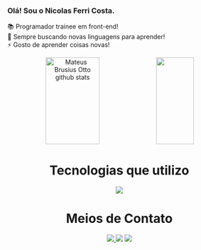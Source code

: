 ### Olá! Sou o Nicolas Ferri Costa.  
📚 Programador trainee em front-end!
<br>
🌱 Sempre buscando novas linguagens para aprender!
<br>
⚡ Gosto de aprender coisas novas!

<div align="center">  
  <img width="49%" height="195px" src="https://github-readme-stats.vercel.app/api?username=NicolasFerri011&show_icons=true&count_private=true&hide_border=true&title_color=FF4500&icon_color=FF4500&text_color=c9d1d9&bg_color=0d1117" alt="Mateus Brusius Otto github stats" /> 
  <img width="41%" height="195px" src="https://github-readme-stats.vercel.app/api/top-langs/?username=NicolasFerri011&layout=compact&hide_border=true&title_color=FF4500&text_color=c9d1d9&bg_color=0d1117" />
</div>

<div align="center"><h1>Tecnologias que utilizo</h1></div>
<div align="center">
    <img src="https://skillicons.dev/icons?i=html,css,javascript" /><br>
</div>



<div align="center"><h1>Meios de Contato</h1></div>

<div align="center"> 
<a href="https://www.instagram.com/nicolas_ferri0/" target="_blank"><img src="https://img.shields.io/badge/-Instagram-%23E4405F?style=for-the-badge&logo=instagram&logoColor=white"</a>
<a href = "nicolascosta724@gmail.com"> <img src="https://img.shields.io/badge/-Gmail-%23333?style=for-the-badge&logo=gmail&logoColor=white" target="_blank"></a>
<a href="www.linkedin.com/in/nicolas-ferri-costa-163982264/" target="_blank"><img src="https://img.shields.io/badge/Linkedin-0077B5?style=for-the-badge&logo=linkedin&logoColor=white" target="_blank"></a>
</div>
